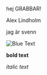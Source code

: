 hej GRABBAR!

Alex Lindholm

jag är svenn

![Blue Text](https://img.shields.io/badge/Text-Blue-blue)

**bold text**

*italic text*
